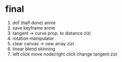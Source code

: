 # final

1. dof (half done) annie
2. save keyframe annie
3. tangent ->  curve prop. to distance zizi
5. rotation manipulator 
6. clear canvas -> new array zizi
7. linear blend skinning
9. left click move node/right click change tangent zizi
